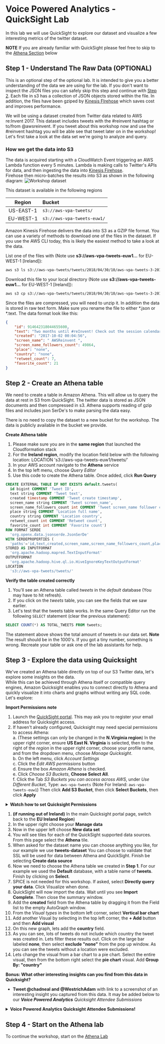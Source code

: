 # Voice Powered Analytics - QuickSight Lab

In this lab we will use QuickSight to explore our dataset and visualize a few interesting metrics of the twitter dataset. 

**NOTE** If you are already familiar with QuickSight please feel free to skip to the [Athena Section](README-Athena.md) below

## Step 1 - Understand The Raw Data (OPTIONAL)

This is an optional step of the optional lab. It is intended to give you a better understanding of the data we are using for the lab. 
If you don't want to inspect the JSON files you can safely skip this step and continue with [Step 2](#step-2---create-an-athena-table). 
Each file in s3 has a collection of JSON objects stored within the file.
In addition, the files have been gziped by [Kinesis FIrehose](https://aws.amazon.com/kinesis/firehose/) which saves cost and improves performance.

We will be using a dataset created from Twitter data related to AWS re:Invent 2017. 
This dataset includes tweets with the #reinvent hashtag or to/from @awsreinvent. 
If you tweet about this workshop now and use the #reinvent hashtag you will be able see that tweet later on in the workshop!
Let's first take a look at the data set we're going to analyze and query.  

### How we get the data into S3
The data is acquired starting with a CloudWatch Event triggering an AWS Lambda function every 5 minutes. Lambda is making calls to Twitter's APIs for data, and then ingesting the data into [Kinesis Firehose](https://aws.amazon.com/kinesis/firehose/).   
Firehose then micro-batches the results into S3 as shown in the following diagram:
![Workshop dataset](https://github.com/awslabs/voice-powered-analytics/blob/master/media/images/Athena_Arch_1.png)

This dataset is available in the following regions

Region | Bucket
:---: | :---|
US-EAST-1 | ```s3://aws-vpa-tweets/```
EU-WEST-1 | ```s3://aws-vpa-tweets-euw1/```


Amazon Kinesis Firehose delivers the data into S3 as a GZIP file format.
You can use a variety of methods to download one of the files in the dataset. If you use the AWS CLI today, this is likely the easiest method to take a look at the data.

List one of the files with (Note use **s3://aws-vpa-tweets-euw1...** for EU-WEST-1 [Ireland]):
```bash
aws s3 ls s3://aws-vpa-tweets/tweets/2018/04/30/10/aws-vpa-tweets-3-2018-04-30-10-25-03-57315e18-b247-41ca-9a61-19fd5b0ea3fb.gz
```
Download this file to your local directory (Note use **s3://aws-vpa-tweets-euw1...** for EU-WEST-1 [Ireland]):
```bash
aws s3 cp s3://aws-vpa-tweets/tweets/2018/04/30/10/aws-vpa-tweets-3-2018-04-30-10-25-03-57315e18-b247-41ca-9a61-19fd5b0ea3fb.gz .
```

Since the files are compressed, you will need to unzip it. In addition the data is stored in raw text form. Make sure you rename the file to either *.json or *.text.
The data format look like this:
```json
{  
	"id": 914642318044655600,  
	"text": "Two months until #reInvent! Check out the session calendar & prepare for reserved seating on Oct. 19! http://amzn.to/2fxlVg7  ",  
	"created": "2017-10-02 00:04:56",  
	"screen_name": " AWSReinvent ",  
	"screen_name_followers_count": 49864,  
	"place": "none",  
	"country": "none",  
	"retweet_count": 7,  
	"favorite_count": 21
}
```

## Step 2 - Create an Athena table

We need to create a table in Amazon Athena. This will allow us to query the data at rest in S3 from QuickSight. 
The twitter data is stored as JSON documents and then compressed in s3. 
Athena supports reading of gzip files and includes json SerDe's to make parsing the data easy.

There is no need to copy the dataset to a new bucket for the workshop. 
The data is publicly available in the bucket we provide.   

**Create Athena table**

1. Please make sure you are in the **same region** that launched the Cloudformation stack 
1. For the **Ireland region**, modify the location field below with the following location:
LOCATION
  's3://aws-vpa-tweets-euw1/tweets/'
1. In your AWS account navigate to the **Athena** service
1. In the top left menu, choose *Query Editor*
1. Use this code to create the Athena table. Once added, click **Run Query**

```SQL
CREATE EXTERNAL TABLE IF NOT EXISTS default.tweets(
  id bigint COMMENT 'Tweet ID', 
  text string COMMENT 'Tweet text', 
  created timestamp COMMENT 'Tweet create timestamp', 
  screen_name string COMMENT 'Tweet screen_name',
  screen_name_followers_count int COMMENT 'Tweet screen_name follower count',
  place string COMMENT 'Location full name',
  country string COMMENT 'Location country',
  retweet_count int COMMENT 'Retweet count', 
  favorite_count int COMMENT 'Favorite count')
ROW FORMAT SERDE 
  'org.openx.data.jsonserde.JsonSerDe' 
WITH SERDEPROPERTIES ( 
  'paths'='id,text,created,screen_name,screen_name_followers_count,place_fullname,country,retweet_count,favorite_count') 
STORED AS INPUTFORMAT 
  'org.apache.hadoop.mapred.TextInputFormat' 
OUTPUTFORMAT 
  'org.apache.hadoop.hive.ql.io.HiveIgnoreKeyTextOutputFormat'
LOCATION
  's3://aws-vpa-tweets/tweets/'
```

**Verify the table created correctly** 
1. You'll see an Athena table called *tweets* in the *default* database (You may have to hit refresh).
1. If you click on the *tweets* table, you can see the fields that we saw earlier.    
1. Let's test that the tweets table works.  In the same Query Editor run the following `SELECT` statement (clear the previous statement):

```SQL
SELECT COUNT(*) AS TOTAL_TWEETS FROM tweets;
```
The statement above shows the total amount of tweets in our data set. 
**Note** The result should be in the 1000's. If you got a tiny number, something is wrong. 
Recreate your table or ask one of the lab assistants for help.


## Step 3 - Explore the data using Quicksight
We've created an Athena table directly on top of our S3 Twitter data, let's explore some insights on the data.  
While this can be achieved through Athena itself or compatible query engines, Amazon Quicksight enables you to connect directly to Athena and quickly visualize it into charts and graphs without writing any SQL code.  
Let's explore:      

**Import Permissions note** 
1. Launch the [QuickSight portal](https://us-east-1.quicksight.aws.amazon.com/).  This may ask you to register your email address for Quicksight access.  
1. If haven't already configured, Quicksight may need special permissions to access Athena:   
a. (These settings can only be changed in the **N.Virginia region**) In the upper right corner, ensure **US East N. Virginia** is selected, then to the right of the *region* in the upper right corner, choose your profile name, and from the dropdown menu, choose *Manage Quicksight*.    
b. On the left menu, click *Account Settings*  
c. Click the *Edit AWS permissions* button  
d. Ensure the box *Amazon Athena* is checked.  
e. Click *Choose S3 Buckets*, **Choose Select All**.   
f. Click the Tab *S3 Buckets you can access across AWS*, under *Use Different Bucket*, Type: ```aws-vpa-tweets``` (Note For Ireland: ```aws-vpa-tweets-euw1```) Then click **Add S3 Bucket**, then click **Select Buckets**, then click **Apply**    
<details>
<summary><strong>Watch how to set Quicksight Permissions</strong></summary><p>

![Watch how to set Quicksight Permissions](https://github.com/awslabs/voice-powered-analytics/blob/master/media/images/Quicksight_Permissions.gif)
</p></details> 

1. **(if running out of Ireland)** In the main Quicksight portal page, switch back to the **EU Ireland Region**)
1. In the upper right choose your  **Manage data**
1. Now in the upper left choose **New data set**
1. You will see tiles for each of the QuickSight supported data sources. From this page select the **Athena** tile. 
1. When asked for the dataset name you can choose anything you like, for our example we use **tweets-dataset** You can choose to validate that SSL will be used for data between Athena and QuickSight. Finish be selecting **Create data source**
1. Now we need to choose the Athena table we created in **Step 1**. For our example we used the **Default** database, with a table name of **tweets**. Finish by clicking on **Select**. 
1. SPICE is not needed for this workshop. If asked, select **Directly query your data**. Click Visualize when done. 
1. QuickSight will now import the data. Wait until you see **Import Complete**. Then close the summary window. 
1. Add the **created** field from the Athena table by dragging it from the Field list to the empty AutoGraph window.
1. From the *Visual types* in the bottom left corner, select **Vertical bar chart**
1. Add another Visual by selecting in the top left corner, the **+ Add** button  and then **Add visual**
1. On this new graph, lets add the **country** field. 
1. As you can see, lots of tweets do not include which country the tweet was created in. Lets filter these results out. Click on the large bar labeled **none**, then select **exclude "none"** from the pop up window. As you can see the tweets without a location were excluded.
1. Lets change the visual from a bar chart to a pie chart. Select the entire visual, then from the bottom right select the **pie chart** visual.  Add **Group By: "country"**

**Bonus: What other interesting insights can you find from this data in Quicksight?**
* **Tweet @chadneal and @WestrichAdam** with link to a screenshot of an interesting insight you captured from this data.  It may be added below to our ***Voice Powered Analytics** Quicksight Attendee Submissions* 
<details>
	<summary><strong>Voice Powered Analytics Quicksight Attendee Submissions!</summary></strong>

Kiran Chitturi (@nkchitturi) 11/29/17:
![@nkchitturi Quicksight Submission](https://github.com/awslabs/voice-powered-analytics/blob/master/media/images/VPA_Quicksight_Submission_1.jpg) 
 
Thibaut LaBarre (@Thibqut) 11/29/17:
![@Thibqut Quicksight Submission](https://github.com/awslabs/voice-powered-analytics/blob/master/media/images/VPA_Quicksight_Submission_2.jpg) 
 
Cameron Pope (@theaboutbox) 11/29/17:
![@theaboutbox Quicksight Submission](https://github.com/awslabs/voice-powered-analytics/blob/master/media/images/VPA_Quicksight_Submission_3.jpg)
</details>

 
## Step 4 - Start on the Athena lab
 
To continue the workshop, start on the [Athena Lab](README-Athena.md)
